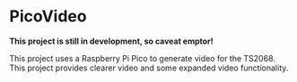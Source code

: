 # PicoVideo
**This project is still in development, so caveat emptor!**

This project uses a Raspberry Pi Pico to generate video for the TS2068. This project provides clearer video and some expanded video functionality.
